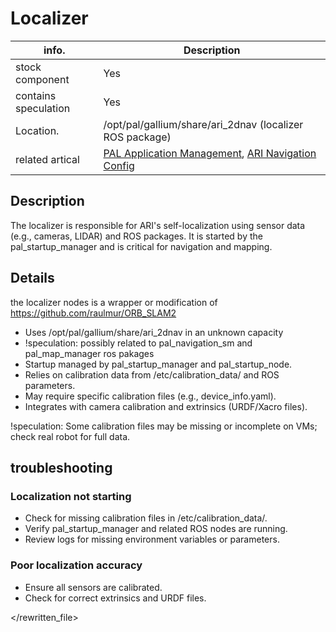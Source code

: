 # Localizer

| info.           | Description |
| --------------- | ----------- |
| stock component | Yes         |
| contains speculation | Yes   |
| Location.       | /opt/pal/gallium/share/ari_2dnav (localizer ROS package) |
| related artical | [PAL Application Management](https://docs.pal-robotics.com/sdk/23.12/management/application-management.html#application-management), [ARI Navigation Config](https://github.com/pal-robotics/ari_navigation/tree/melodic-devel/ari_laser_sensors/config) |

## Description

The localizer is responsible for ARI's self-localization using sensor data (e.g., cameras, LIDAR) and ROS packages. It is started by the pal_startup_manager and is critical for navigation and mapping.

## Details

the localizer nodes is a wrapper or modification of
https://github.com/raulmur/ORB_SLAM2

- Uses /opt/pal/gallium/share/ari_2dnav in an unknown capacity 
- !speculation: possibly related to pal_navigation_sm and pal_map_manager ros pakages
- Startup managed by pal_startup_manager and pal_startup_node.
- Relies on calibration data from /etc/calibration_data/ and ROS parameters.
- May require specific calibration files (e.g., device_info.yaml).
- Integrates with camera calibration and extrinsics (URDF/Xacro files).

!speculation: Some calibration files may be missing or incomplete on VMs; check real robot for full data.

## troubleshooting

### Localization not starting
- Check for missing calibration files in /etc/calibration_data/.
- Verify pal_startup_manager and related ROS nodes are running.
- Review logs for missing environment variables or parameters.

### Poor localization accuracy
- Ensure all sensors are calibrated.
- Check for correct extrinsics and URDF files.

</rewritten_file> 

